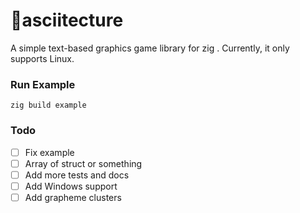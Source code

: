 # 🔺asciitecture
A simple text-based graphics game library for zig . Currently, it only supports Linux. 

### Run Example
```zig build example```

### Todo
- [ ] Fix example
- [ ] Array of struct or something
- [ ] Add more tests and docs
- [ ] Add Windows support
- [ ] Add grapheme clusters
